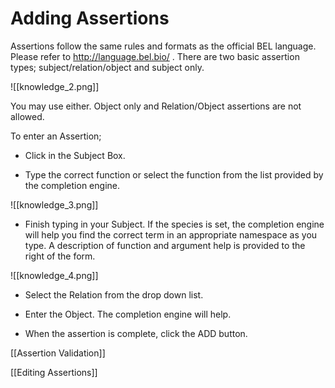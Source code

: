 # Adding Assertions

Assertions follow the same rules and formats as the official BEL language. Please refer to <http://language.bel.bio/> .
There are two basic assertion types; subject/relation/object and subject only.

![[knowledge_2.png]]

You may use either. Object only and Relation/Object assertions are not allowed.

To enter an Assertion;

*  Click in the Subject Box.

*  Type the correct function or select the function from the list provided by the completion engine.

![[knowledge_3.png]]

*  Finish typing in your Subject. If the species is set, the completion engine will help you find the correct term in an appropriate namespace as you type. A description of function and argument help is provided to the right of the form.

![[knowledge_4.png]]

*  Select the Relation from the drop down list.

*  Enter the Object. The completion engine will help.

*  When the assertion is complete, click the ADD button.

[[Assertion Validation]]

[[Editing Assertions]]
